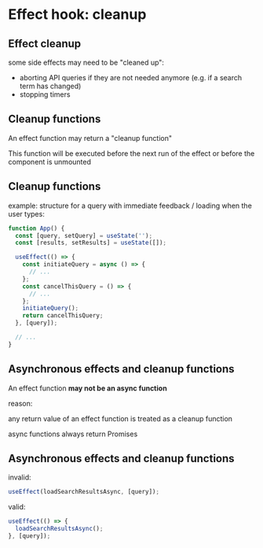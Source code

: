 # Effect hook: cleanup

## Effect cleanup

some side effects may need to be "cleaned up":

- aborting API queries if they are not needed anymore (e.g. if a search term has changed)
- stopping timers

## Cleanup functions

An effect function may return a "cleanup function"

This function will be executed before the next run of the effect or before the component is unmounted

## Cleanup functions

example: structure for a query with immediate feedback / loading when the user types:

```js
function App() {
  const [query, setQuery] = useState('');
  const [results, setResults] = useState([]);

  useEffect(() => {
    const initiateQuery = async () => {
      // ...
    };
    const cancelThisQuery = () => {
      // ...
    };
    initiateQuery();
    return cancelThisQuery;
  }, [query]);

  // ...
}
```

## Asynchronous effects and cleanup functions

An effect function **may not be an async function**

reason:

any return value of an effect function is treated as a cleanup function

async functions always return Promises

## Asynchronous effects and cleanup functions

invalid:

```js
useEffect(loadSearchResultsAsync, [query]);
```

valid:

```js
useEffect(() => {
  loadSearchResultsAsync();
}, [query]);
```
